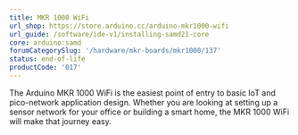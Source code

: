 ```yaml
---
title: MKR 1000 WiFi
url_shop: https://store.arduino.cc/arduino-mkr1000-wifi
url_guide: /software/ide-v1/installing-samd21-core
core: arduino:samd
forumCategorySlug: '/hardware/mkr-boards/mkr1000/137'
status: end-of-life
productCode: '017'
---
```


The Arduino MKR 1000 WiFi is the easiest point of entry to basic IoT and pico-network application design. Whether you are looking at setting up a sensor network for your office or building a smart home, the MKR 1000 WiFi will make that journey easy.